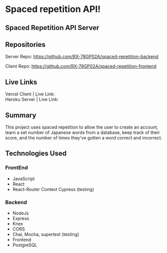 # Spaced repetition API!

## Spaced Repetition API Server

## Repositories
Server Repo: https://github.com/RX-78GP02A/spaced-repetition-backend 

Client Repo: https://github.com/RX-78GP02A/spaced-repetition-frontend

## Live Links
Vercel Client | Live Link:  
Heroku Server | Live Link: 

## Summary
This project uses spaced repetition to allow the user to create an account, learn a set number of Japanese words from a database, keep track of their score, and the number of times they've gotten a word correct and incorrect.

## Technologies Used

### FrontEnd
- JavaScript
- React
- React-Router
Context
Cypress (testing)

### Backend
- NodeJs
- Express
- Knex
- CORS
- Chai, Mocha, supertest (testing)
- Frontend
- PostgreSQL
